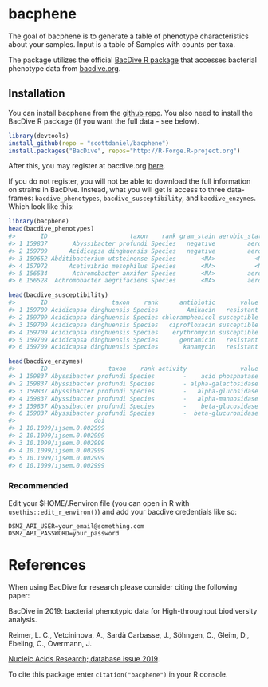 
<!-- README.md is generated from README.Rmd. Please edit that file -->

# bacphene

<!-- badges: start -->
<!-- badges: end -->

The goal of bacphene is to generate a table of phenotype characteristics
about your samples. Input is a table of Samples with counts per taxa.

The package utilizes the official [BacDive R
package](https://r-forge.r-project.org/R/?group_id=1573) that accesses
bacterial phenotype data from [bacdive.org](https://bacdive.dsmz.de).

## Installation

You can install bacphene from the [github
repo](https://github.com/scottdaniel/bacphene). You also need to install
the BacDive R package (if you want the full data - see below).

``` r
library(devtools)
install_github(repo = "scottdaniel/bacphene")
install.packages("BacDive", repos="http://R-Forge.R-project.org")
```

After this, you may register at bacdive.org
[here](https://api.bacdive.dsmz.de/login).

If you do not register, you will not be able to download the full
information on strains in BacDive. Instead, what you will get is access
to three data-frames: `bacdive_phenotypes`, `bacdive_susceptibility`,
and `bacdive_enzymes`. Which look like this:

``` r
library(bacphene)
head(bacdive_phenotypes)
#>       ID                       taxon    rank gram_stain aerobic_status
#> 1 159837       Abyssibacter profundi Species   negative         aerobe
#> 2 159709      Acidicapsa dinghuensis Species   negative         aerobe
#> 3 159652 Abditibacterium utsteinense Species       <NA>           <NA>
#> 4 157972      Acetivibrio mesophilus Species       <NA>           <NA>
#> 5 156534       Achromobacter anxifer Species       <NA>         aerobe
#> 6 156528  Achromobacter aegrifaciens Species       <NA>         aerobe
```

``` r
head(bacdive_susceptibility)
#>       ID                  taxon    rank      antibiotic       value
#> 1 159709 Acidicapsa dinghuensis Species        Amikacin   resistant
#> 2 159709 Acidicapsa dinghuensis Species chloramphenicol susceptible
#> 3 159709 Acidicapsa dinghuensis Species   ciprofloxacin susceptible
#> 4 159709 Acidicapsa dinghuensis Species    erythromycin susceptible
#> 5 159709 Acidicapsa dinghuensis Species      gentamicin   resistant
#> 6 159709 Acidicapsa dinghuensis Species       kanamycin   resistant
```

``` r
head(bacdive_enzymes)
#>       ID                 taxon    rank activity               value       ec
#> 1 159837 Abyssibacter profundi Species        -    acid phosphatase  3.1.3.2
#> 2 159837 Abyssibacter profundi Species        - alpha-galactosidase 3.2.1.22
#> 3 159837 Abyssibacter profundi Species        -   alpha-glucosidase 3.2.1.20
#> 4 159837 Abyssibacter profundi Species        -   alpha-mannosidase 3.2.1.24
#> 5 159837 Abyssibacter profundi Species        -    beta-glucosidase 3.2.1.21
#> 6 159837 Abyssibacter profundi Species        -  beta-glucuronidase 3.2.1.31
#>                      doi
#> 1 10.1099/ijsem.0.002999
#> 2 10.1099/ijsem.0.002999
#> 3 10.1099/ijsem.0.002999
#> 4 10.1099/ijsem.0.002999
#> 5 10.1099/ijsem.0.002999
#> 6 10.1099/ijsem.0.002999
```

### Recommended

Edit your $HOME/.Renviron file (you can open in R with
`usethis::edit_r_environ()`) and add your bacdive credentials like so:

    DSMZ_API_USER=your_email@something.com
    DSMZ_API_PASSWORD=your_password

# References

When using BacDive for research please consider citing the following
paper:

BacDive in 2019: bacterial phenotypic data for High-throughput
biodiversity analysis.

Reimer, L. C., Vetcininova, A., Sardà Carbasse, J., Söhngen, C., Gleim,
D., Ebeling, C., Overmann, J.

[Nucleic Acids Research; database issue
2019](https://academic.oup.com/nar/article/47/D1/D631/5106998).

To cite this package enter `citation("bacphene")` in your R console.
